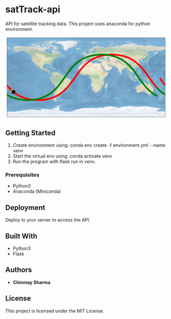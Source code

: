 # satTrack-api

API for satellite tracking data.
This project uses anaconda for python environment.

![iss](iss_img.png)

## Getting Started

1. Create environment using: conda env create -f environment.yml --name venv
2. Start the virtual env using: conda activate venv
4. Run the program with flask run in venv.

### Prerequisites

* Python3
* Anaconda (Miniconda)

## Deployment

Deploy to your server to access the API. 

## Built With

* Python3
* Flask

## Authors

* **Chinmay Sharma**

## License

This project is licensed under the MIT License.